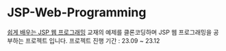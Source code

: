 # JSP-Web-Programming
<a href="https://www.hanbit.co.kr/store/books/look.php?p_code=B7883656935">쉽게 배우는 JSP 웹 프로그래밍</a> 교재의 예제를 클론코딩하며 JSP 웹 프로그래밍을 공부하는 프로젝트 입니다.
프로젝트 진행 기간 : 23.09 \~ 23.12

